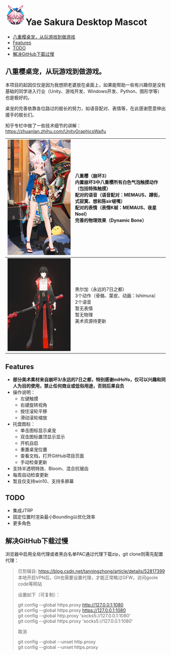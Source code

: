 # <img src="README.assets/icon.png" alt="icon" style="zoom:50%;" />Yae Sakura Desktop Mascot

- [八重樱桌宠，从玩游戏到做游戏](#八重樱桌宠从玩游戏到做游戏)
- [Features](#Features)
- [TODO](#TODO)
- [解决GitHub下载过慢](#解决GitHub下载过慢)

## 八重樱桌宠，从玩游戏到做游戏。

本项目的起因仅仅是因为我想把老婆放在桌面上，如果能帮助一些有兴趣但是没有基础的同学进入行业（Unity、游戏开发、Windows开发、Python、图形学等）也是极好的。

桌宠的完善依靠各位路过的舰长的努力，如语音配对、表情等，在此感谢愿意伸出援手的舰长们。

知乎专栏中做了一些技术细节的讲解：https://zhuanlan.zhihu.com/UnityGraphicsWaifu

| <img src="README.assets/Demo01.gif" alt="Demo01" style="zoom:80%;" /> | 八重樱（崩坏3）<br />内置崩坏3中八重樱所有**白色气泡**触摸动作（包括**特殊**触摸）<br />配对的语音（语音配对：MEMAUS、蹲街，式寂寞、想和陈sir啵嘴）<br />配对的表情（表情K帧：MEMAUS、夜星Noel）<br />完善的物理效果（Dynamic Bone） |
| :----------------------------------------------------------- | :----------------------------------------------------------- |
| ![Demo10](README.assets/Demo10.gif)                          | 黑尔加（永远的7日之都）<br />3个动作（骨骼、蒙皮、动画：Ishimura）<br />2个语音<br />暂无表情<br />暂无物理<br />美术资源待更新 |



## **Features**
- **部分美术素材来自崩坏3/永远的7日之都，特别感谢miHoYo，仅可以兴趣和同人为目的使用，禁止任何商业或低俗用途，否则后果自负**
- 操作说明：
  - 左键触摸
  - 右键旋转视角
  - 按住滚轮平移
  - 滑动滚轮缩放
- 托盘图标：
  - 单击图标显示桌宠
  - 双击图标置顶显示显示
  - 开机自启
  - 重置桌宠位置
  - 查看文档，打开GitHub项目页面
  - 手动检查更新
- 支持半透明特效、Bloom、混合抗锯齿
- 每周自动检查更新
- 暂且仅支持win10、支持多屏幕

## TODO
- 集成JTRP
- 固定位置时渲染最小Bounding以优化效率
- 更多角色

## 解决GitHub下载过慢

浏览器中启用全局代理或者黑白名单PAC通过代理下载zip，git clone则需先配置代理：

> 已剪辑自: https://blog.csdn.net/tanningzhong/article/details/52817399  
> 本地开启VPN后，GIt也需要设置代理，才能正常略过GFW，访问goole code等网站
>
> 设置如下（可复制）：
>
> git config --global https.proxy http://127.0.0.1:1080  
> git config --global https.proxy https://127.0.0.1:1080  
> git config --global http.proxy 'socks5://127.0.0.1:1080'   
> git config --global https.proxy 'socks5://127.0.0.1:1080'
>
> 取消
>
> git config --global --unset http.proxy  
> git config --global --unset https.proxy
>
